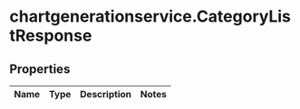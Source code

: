 # chartgenerationservice.CategoryListResponse

## Properties

Name | Type | Description | Notes
------------ | ------------- | ------------- | -------------


